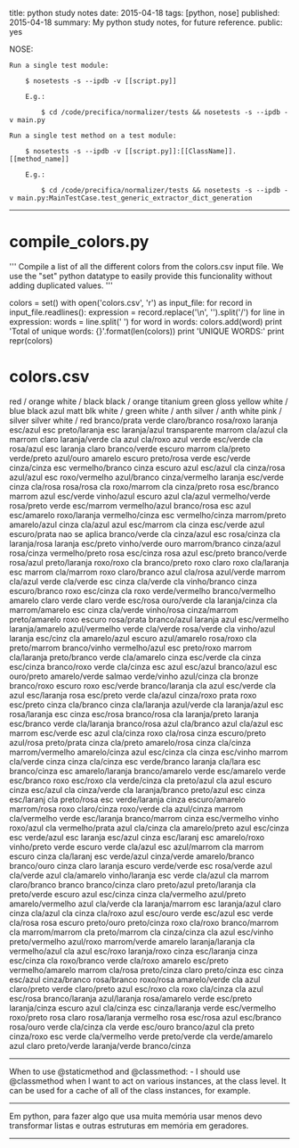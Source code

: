 title: python study notes
date: 2015-04-18
tags: [python, nose]
published: 2015-04-18
summary: My python study notes, for future reference. 
public: yes

NOSE:

    Run a single test module:

        $ nosetests -s --ipdb -v [[script.py]]

        E.g.:

            $ cd /code/precifica/normalizer/tests && nosetests -s --ipdb -v main.py

    Run a single test method on a test module:

        $ nosetests -s --ipdb -v [[script.py]]:[[ClassName]].[[method_name]]

        E.g.:

            $ cd /code/precifica/normalizer/tests && nosetests -s --ipdb -v main.py:MainTestCase.test_generic_extractor_dict_generation

---

# compile_colors.py

''' Compile a list of all the different colors from the colors.csv
input file. We use the "set" python datatype to easily provide
this funcionality without adding duplicated values. '''

colors = set()
with open('colors.csv', 'r') as input_file:
    for record in input_file.readlines():
        expression = record.replace('\n', '').split('/')
        for line in expression:
            words = line.split(' ')
            for word in words:
                colors.add(word)
    print 'Total of unique words: {}'.format(len(colors))
    print 'UNIQUE WORDS:'
    print repr(colors)

# colors.csv
red / orange
white / black
black / orange
titanium
green
gloss
yellow
white / blue
black
azul
matt blk
white / green
white / anth
silver / anth
white
pink / silver
silver
white / red
branco/prata
verde claro/branco
rosa/roxo
laranja esc/azul esc
preto/laranja esc
laranja/azul
transparente
marrom cla/azul cla
marrom claro
laranja/verde cla
azul cla/roxo
azul
verde esc/verde cla
rosa/azul esc
laranja claro
branco/verde escuro
marrom cla/preto
verde/preto
azul/ouro
amarelo escuro
preto/rosa
verde esc/verde
cinza/cinza esc
vermelho/branco
cinza escuro
azul esc/azul cla
cinza/rosa
azul/azul esc
roxo/vermelho
azul/branco
cinza/vermelho
laranja esc/verde
cinza cla/rosa
rosa/rosa cla
roxo/marrom cla
cinza/preto
rosa esc/branco
marrom
azul esc/verde
vinho/azul escuro
azul cla/azul
vermelho/verde
rosa/preto
verde esc/marrom
vermelho/azul
branco/rosa esc
azul esc/amarelo
roxo/laranja
vermelho/cinza esc
vermelho/cinza
marrom/preto
amarelo/azul
cinza cla/azul
azul esc/marrom cla
cinza esc/verde
azul escuro/prata
nao se aplica
branco/verde cla
cinza/azul esc
rosa/cinza cla
laranja/rosa
laranja esc/preto
vinho/verde
ouro
marrom/branco
cinza/azul
rosa/cinza
vermelho/preto
rosa esc/cinza
rosa
azul esc/preto
branco/verde
rosa/azul
preto/laranja
roxo/roxo cla
branco/preto
roxo claro
roxo cla/laranja esc
marrom cla/marrom
roxo claro/branco
azul cla/rosa
azul/verde
marrom cla/azul
verde cla/verde esc
cinza cla/verde cla
vinho/branco
cinza escuro/branco
roxo esc/cinza cla
roxo
verde/vermelho
branco/vermelho
amarelo claro
verde claro
verde esc/rosa
ouro/verde cla
laranja/cinza cla
marrom/amarelo esc
cinza cla/verde
vinho/rosa
cinza/marrom
preto/amarelo
roxo escuro
rosa/prata
branco/azul
laranja
azul esc/vermelho
laranja/amarelo
azul/vermelho
verde cla/verde
rosa/verde cla
vinho/azul
laranja esc/cinz cla
amarelo/azul escuro
azul/amarelo
rosa/roxo cla
preto/marrom
branco/vinho
vermelho/azul esc
preto/roxo
marrom cla/laranja
preto/branco
verde cla/amarelo
cinza esc/verde cla
cinza esc/cinza
branco/roxo
verde cla/cinza esc
azul esc/azul
branco/azul esc
ouro/preto
amarelo/verde
salmao
verde/vinho
azul/cinza cla
bronze
branco/roxo escuro
roxo esc/verde
branco/laranja cla
azul esc/verde cla
azul esc/laranja
rosa esc/preto
verde cla/azul
cinza/roxo
prata
roxo esc/preto
cinza cla/branco
cinza cla/laranja
azul/verde cla
laranja/azul esc
rosa/laranja esc
cinza esc/rosa
branco/rosa cla
laranja/preto
laranja esc/branco
verde cla/laranja
branco/rosa
azul cla/branco
azul cla/azul esc
marrom esc/verde esc
azul cla/cinza
roxo cla/rosa
cinza escuro/preto
azul/rosa
preto/prata
cinza cla/preto
amarelo/rosa
cinza cla/cinza
marrom/vermelho
amarelo/cinza
azul esc/cinza cla
cinza esc/vinho
marrom cla/verde
cinza
cinza cla/cinza esc
verde/branco
laranja cla/lara esc
branco/cinza esc
amarelo/laranja
branco/amarelo
verde esc/amarelo
verde esc/branco
roxo esc/roxo cla
verde/cinza cla
preto/azul cla
azul escuro
cinza esc/azul cla
cinza/verde cla
laranja/branco
preto/azul esc
cinza esc/laranj cla
preto/rosa esc
verde/laranja
cinza escuro/amarelo
marrom/rosa
roxo claro/cinza
roxo/verde cla
azul/cinza
marrom cla/vermelho
verde esc/laranja
branco/marrom
cinza esc/vermelho
vinho
roxo/azul cla
vermelho/prata
azul cla/cinza cla
amarelo/preto
azul esc/cinza esc
verde/azul esc
laranja esc/azul
cinza esc/laranj esc
amarelo/roxo
vinho/preto
verde escuro
verde cla/azul esc
azul/marrom cla
marrom escuro
cinza cla/laranj esc
verde/azul
cinza/verde
amarelo/branco
branco/ouro
cinza claro
laranja escuro
verde/verde esc
rosa/verde
azul cla/verde
azul cla/amarelo
vinho/laranja esc
verde cla/azul cla
marrom claro/branco
branco
branco/cinza claro
preto/azul
preto/laranja cla
preto/verde escuro
azul esc/cinza
cinza cla/vermelho
azul/preto
amarelo/vermelho
azul cla/verde cla
laranja/marrom esc
laranja/azul claro
cinza cla/azul cla
cinza cla/roxo
azul esc/ouro
verde esc/azul esc
verde cla/rosa
rosa escuro
preto/ouro
preto/cinza
roxo cla/roxo
branco/marrom cla
marrom/marrom cla
preto/marrom cla
cinza/cinza cla
azul esc/vinho
preto/vermelho
azul/roxo
marrom/verde
amarelo
laranja/laranja cla
vermelho/azul cla
azul esc/roxo
laranja/roxo
cinza esc/laranja
cinza esc/cinza cla
roxo/branco
verde cla/roxo
amarelo esc/preto
vermelho/amarelo
marrom cla/rosa
preto/cinza claro
preto/cinza esc
cinza esc/azul
cinza/branco
rosa/branco
roxo/rosa
amarelo/verde cla
azul claro/preto
verde claro/preto
azul esc/roxo cla
roxo cla/cinza cla
azul esc/rosa
branco/laranja
azul/laranja
rosa/amarelo
verde esc/preto
laranja/cinza escuro
azul cla/cinza esc
cinza/laranja
verde esc/vermelho
roxo/preto
rosa claro
rosa/laranja
vermelho
rosa esc/rosa
azul esc/branco
rosa/ouro
verde cla/cinza cla
verde esc/ouro
branco/azul cla
preto
cinza/roxo esc
verde cla/vermelho
verde
preto/verde cla
verde/amarelo
azul claro
preto/verde
laranja/verde
branco/cinza

---

When to use @staticmethod and @classmethod:
    - I should use @classmethod when I want to act on various instances, at the class level. It can be used for a cache of all of the class instances, for example.

---

Em python, para fazer algo que usa muita memória usar menos devo transformar listas e outras estruturas em memória em geradores.

---


